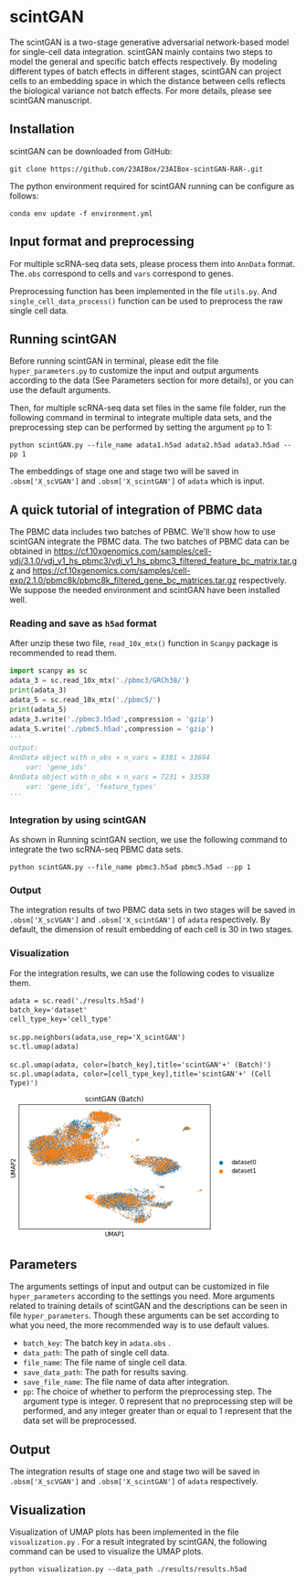 # scintGAN

The scintGAN is a two-stage generative adversarial network-based model for single-cell data integration. scintGAN mainly contains two steps to model the general and specific batch effects respectively.  By modeling different types of batch effects in different stages, scintGAN can project cells to an embedding space in which the distance between cells reflects the biological variance not batch effects.  For more details, please see scintGAN manuscript.

## Installation

scintGAN can be downloaded from GitHub:

```
git clone https://github.com/23AIBox/23AIBox-scintGAN-RAR-.git
```

The python environment required for scintGAN running can be configure as follows: 

```
conda env update -f environment.yml
```


## Input format and preprocessing

For multiple scRNA-seq data sets, please process them into `AnnData` format. The`.obs` correspond to cells and `vars` correspond to genes. 

Preprocessing function has been implemented in the file `utils.py`. And `single_cell_data_process()` function can be used to preprocess the raw single cell data.

## Running scintGAN

Before running scintGAN in terminal, please edit the file `hyper_parameters.py` to customize the input and output arguments according to the data (See Parameters section for more details), or you can use the default arguments.

Then, for multiple scRNA-seq data set files in the same file folder, run the following command in terminal to integrate multiple data sets, and the preprocessing step can be performed by setting the argument `pp` to 1:

```shell
python scintGAN.py --file_name adata1.h5ad adata2.h5ad adata3.h5ad --pp 1
```

The embeddings of stage one and stage two will be saved in `.obsm['X_scVGAN']` and `.obsm['X_scintGAN']` of `adata` which is input.

## A quick tutorial of integration of PBMC data 

The PBMC data includes two batches of PBMC. We'll show how to use scintGAN integrate the PBMC data. The two batches of PBMC data can be obtained in https://cf.10xgenomics.com/samples/cell-vdj/3.1.0/vdj_v1_hs_pbmc3/vdj_v1_hs_pbmc3_filtered_feature_bc_matrix.tar.gz and https://cf.10xgenomics.com/samples/cell-exp/2.1.0/pbmc8k/pbmc8k_filtered_gene_bc_matrices.tar.gz respectively. We suppose the needed environment and scintGAN have been installed well.

### Reading and save as `h5ad` format

After unzip these two file, `read_10x_mtx()` function in `Scanpy` package is recommended to read them.

```python
import scanpy as sc
adata_3 = sc.read_10x_mtx('./pbmc3/GRCh38/')
print(adata_3)
adata_5 = sc.read_10x_mtx('./pbmc5/')
print(adata_5)
adata_3.write('./pbmc3.h5ad',compression = 'gzip')
adata_5.write('./pbmc5.h5ad',compression = 'gzip')
'''
output:
AnnData object with n_obs × n_vars = 8381 × 33694
    var: 'gene_ids'
AnnData object with n_obs × n_vars = 7231 × 33538
    var: 'gene_ids', 'feature_types'
'''
```

### Integration by using scintGAN

As shown in Running scintGAN section, we use the following command to integrate the two scRNA-seq PBMC data sets.

```
python scintGAN.py --file_name pbmc3.h5ad pbmc5.h5ad --pp 1
```

### Output

The integration results of two PBMC data sets in two stages will be saved in  `.obsm['X_scVGAN']` and `.obsm['X_scintGAN']` of `adata` respectively. By default, the dimension of result embedding of each cell is 30 in two stages.

### Visualization

For the integration results, we can use the following codes to visualize them.

```
adata = sc.read('./results.h5ad')
batch_key='dataset'
cell_type_key='cell_type'

sc.pp.neighbors(adata,use_rep='X_scintGAN')
sc.tl.umap(adata)

sc.pl.umap(adata, color=[batch_key],title='scintGAN'+' (Batch)')
sc.pl.umap(adata, color=[cell_type_key],title='scintGAN'+' (Cell Type)')
```

![demo_PBMC_results](./demo_PBMC_results.png)


## Parameters

The arguments settings of input and output can be customized in file `hyper_parameters` according to the settings you need. More arguments related to training details of scintGAN and the descriptions can be seen in file `hyper_parameters`. Though these arguments can be set according to what you need, the more recommended way is to use default values.

+ `batch_key`: The batch key in `adata.obs` .
+ `data_path`: The path of single cell data.
+ `file_name`: The file name of single cell data.
+ `save_data_path`: The path for results saving.
+ `save_file_name`: The file name of data after integration.
+ `pp`: The choice of whether to perform the preprocessing step. The argument type is integer. 0 represent that no preprocessing step will be performed, and any integer greater than or equal to 1 represent that the data set will be preprocessed.

## Output

The integration results of stage one and stage two will be saved in  `.obsm['X_scVGAN']` and `.obsm['X_scintGAN']` of `adata` respectively.  

## Visualization

Visualization of UMAP plots has been implemented in the file `visualization.py` . For a result integrated by scintGAN,  the following command can be used to visualize the UMAP plots.

```shell
python visualization.py --data_path ./results/results.h5ad
```




